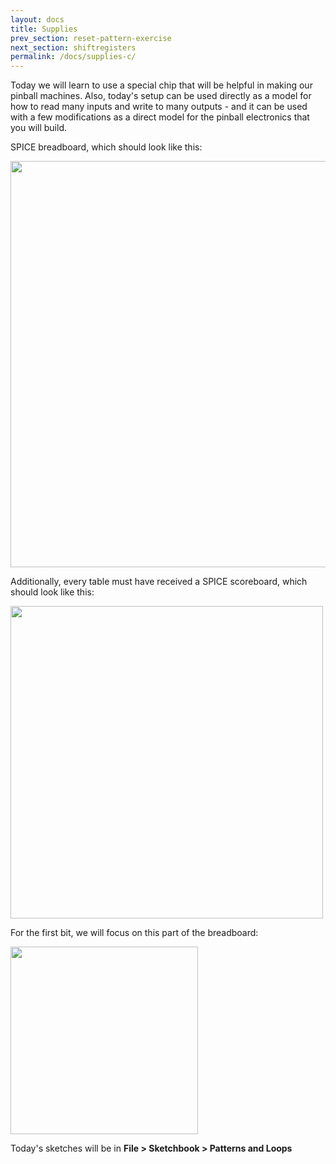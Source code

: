 ```yaml
---
layout: docs
title: Supplies
prev_section: reset-pattern-exercise
next_section: shiftregisters
permalink: /docs/supplies-c/
---
```


Today we will learn to use a special chip that will be helpful in making our pinball machines. Also, today's setup can be used directly as a model for how to read many inputs and write to many outputs - and it can be used with a few modifications as a direct model for the pinball electronics that you will build.

SPICE breadboard, which should look like this:


<img src="{{ site.baseurl }}/img/breadboard.jpg" style="width: 650px"/>

Additionally, every table must have received a SPICE scoreboard, which should look like this:

<img src="{{ site.baseurl }}/img/scoreboard-front.png" style="width: 500px"/>

For the first bit, we will focus on this part of the breadboard:

<img src="{{ site.baseurl }}/img/shift-registers-close.jpg" style="width: 300px"/>

Today's sketches will be in **File > Sketchbook > Patterns and Loops**
